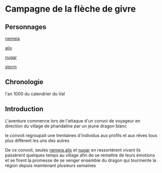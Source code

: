# Campagne de la flèche de givre

## Personnages

[nemeia](../../personnages/nemeia.md)

[alix](../../personnages/alix.md)

[nugar](../../personnages/nugar.md)

[storm](../../personnages/storm.md)

## Chronologie

l'an 1000 du calendrier du Val

## Introduction  

L'aventure commence lors de l'attaque d'un convoi de voyageur en direction du village de phandaline par un jeune dragon blanc

le convoit regroupait une trentaines d'individus aux profils et aux rêves tous plus diffèrent les uns des autres

De ce convoit, seules [nemeia](../../personnages/nemeia.md),[alix](../../personnages/alix.md) et [nugar](../../personnages/nugar.md) en ressortèrent vivant ils passèrent quelques temps au village afin de se remettre de leurs émotions et se firent la promesse de se venger ensemble du dragon qui tourmente la région depuis maintenant plusieurs semaines

